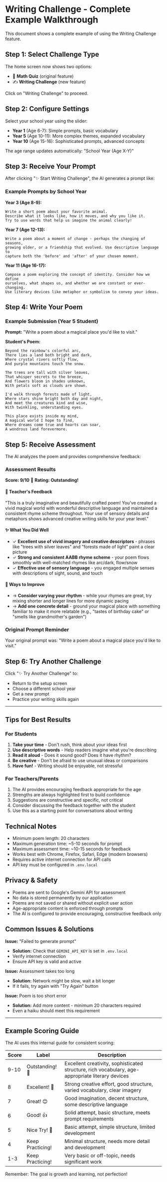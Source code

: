 # Writing Challenge - Complete Example Walkthrough

This document shows a complete example of using the Writing Challenge feature.

## Step 1: Select Challenge Type

The home screen now shows two options:
- 🔢 **Math Quiz** (original feature)
- ✍️ **Writing Challenge** (new feature)

Click on "Writing Challenge" to proceed.

## Step 2: Configure Settings

Select your school year using the slider:
- **Year 1** (Age 6-7): Simple prompts, basic vocabulary
- **Year 5** (Age 10-11): More complex themes, expanded vocabulary
- **Year 10** (Age 15-16): Sophisticated prompts, advanced concepts

The age range updates automatically: "School Year (Age X-Y)"

## Step 3: Receive Your Prompt

After clicking "✨ Start Writing Challenge", the AI generates a prompt like:

### Example Prompts by School Year

**Year 3 (Age 8-9):**
```
Write a short poem about your favorite animal. 
Describe what it looks like, how it moves, and why you like it. 
Try to use words that help us imagine the animal clearly!
```

**Year 7 (Age 12-13):**
```
Write a poem about a moment of change - perhaps the changing of seasons, 
growing older, or a friendship that evolved. Use descriptive language to 
capture both the 'before' and 'after' of your chosen moment.
```

**Year 11 (Age 16-17):**
```
Compose a poem exploring the concept of identity. Consider how we define 
ourselves, what shapes us, and whether we are constant or ever-changing. 
Use literary devices like metaphor or symbolism to convey your ideas.
```

## Step 4: Write Your Poem

### Example Submission (Year 5 Student)

**Prompt:** "Write a poem about a magical place you'd like to visit."

**Student's Poem:**
```
Beyond the rainbow's colorful arc,
There lies a land both bright and dark,
Where crystal rivers softly flow,
And purple mountains touch the snow.

The trees are tall with silver leaves,
That whisper secrets to the breeze,
And flowers bloom in shades unknown,
With petals soft as clouds are shown.

I'd walk through forests made of light,
Where stars shine bright both day and night,
And meet the creatures kind and wise,
With twinkling, understanding eyes.

This place exists inside my mind,
A magical world I hope to find,
Where dreams come true and hearts can soar,
A wondrous land forevermore.
```

## Step 5: Receive Assessment

The AI analyzes the poem and provides comprehensive feedback:

### Assessment Results

**Score: 9/10** 🌟
**Rating: Outstanding!**

#### 💬 Teacher's Feedback
"This is a truly imaginative and beautifully crafted poem! You've created a vivid magical world with wonderful descriptive language and maintained a consistent rhyme scheme throughout. Your use of sensory details and metaphors shows advanced creative writing skills for your year level."

#### ✨ What You Did Well
- ✓ **Excellent use of vivid imagery and creative descriptors** - phrases like "trees with silver leaves" and "forests made of light" paint a clear picture
- ✓ **Strong and consistent AABB rhyme scheme** - your poem flows smoothly with well-matched rhymes like arc/dark, flow/snow
- ✓ **Effective use of sensory language** - you engaged multiple senses with descriptions of sight, sound, and touch

#### 🚀 Ways to Improve
- → **Consider varying your rhythm** - while your rhymes are great, try mixing shorter and longer lines for more dynamic pacing
- → **Add one concrete detail** - ground your magical place with something familiar to make it more relatable (e.g., "tastes of birthday cake" or "smells like grandmother's garden")

### Original Prompt Reminder
Your original prompt was: "Write a poem about a magical place you'd like to visit."

## Step 6: Try Another Challenge

Click "✨ Try Another Challenge" to:
- Return to the setup screen
- Choose a different school year
- Get a new prompt
- Practice your writing skills again

---

## Tips for Best Results

### For Students
1. **Take your time** - Don't rush, think about your ideas first
2. **Use descriptive words** - Help readers imagine what you're describing
3. **Read it aloud** - Does it sound good? Does it have rhythm?
4. **Be creative** - Don't be afraid to use unusual ideas or comparisons
5. **Have fun!** - Writing should be enjoyable, not stressful

### For Teachers/Parents
1. The AI provides encouraging feedback appropriate for the age
2. Strengths are always highlighted first to build confidence
3. Suggestions are constructive and specific, not critical
4. Consider discussing the feedback together with the student
5. Use this as a starting point for conversations about writing

## Technical Notes

- Minimum poem length: 20 characters
- Maximum generation time: ~5-10 seconds for prompt
- Maximum assessment time: ~10-15 seconds for feedback
- Works best with Chrome, Firefox, Safari, Edge (modern browsers)
- Requires active internet connection for API calls
- API key must be configured in `.env.local`

## Privacy & Safety

- Poems are sent to Google's Gemini API for assessment
- No data is stored permanently by our application
- Poems are not saved or shared without explicit user action
- Age-appropriate content is enforced through prompts
- The AI is configured to provide encouraging, constructive feedback only

## Common Issues & Solutions

**Issue:** "Failed to generate prompt"
- **Solution:** Check that `GEMINI_API_KEY` is set in `.env.local`
- Verify internet connection
- Ensure API key is valid and active

**Issue:** Assessment takes too long
- **Solution:** Network might be slow, wait a bit longer
- If it fails, try again with "Try Again" button

**Issue:** Poem is too short error
- **Solution:** Add more content - minimum 20 characters required
- Even a haiku should meet this requirement

---

## Example Scoring Guide

The AI uses this internal guide for consistent scoring:

| Score | Label | Description |
|-------|-------|-------------|
| 9-10 | Outstanding! 🌟 | Excellent creativity, sophisticated structure, rich vocabulary, age-appropriate literary devices |
| 8 | Excellent! 🎉 | Strong creative effort, good structure, varied vocabulary, clear imagery |
| 7 | Great! 😊 | Good imagination, decent structure, some descriptive language |
| 6 | Good! 👍 | Solid attempt, basic structure, meets prompt requirements |
| 5 | Nice Try! 💪 | Basic attempt, simple structure, limited development |
| 4 | Keep Practicing! | Minimal structure, needs more detail and development |
| 1-3 | Keep Practicing! | Very basic or off-topic, needs significant work |

Remember: The goal is growth and learning, not perfection!
